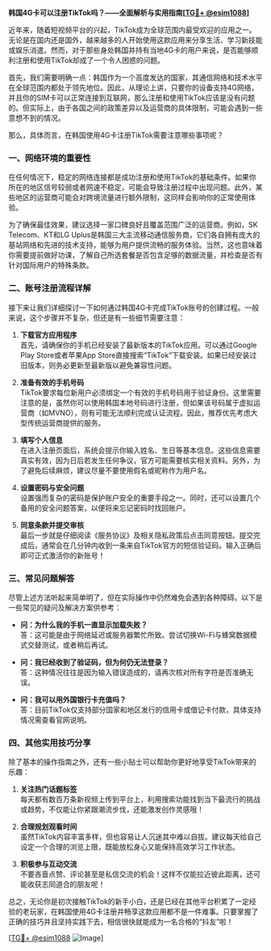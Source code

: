 **韩国4G卡可以注册TikTok吗？——全面解析与实用指南[[TG💪+ @esim1088](https://t.me/s/esim1088)]**

近年来，随着短视频平台的兴起，TikTok成为全球范围内最受欢迎的应用之一。无论是在国内还是国外，越来越多的人开始使用这款应用来分享生活、学习新技能或娱乐消遣。然而，对于那些身处韩国并持有当地4G卡的用户来说，是否能够顺利注册和使用TikTok却成了一个令人困惑的问题。

首先，我们需要明确一点：韩国作为一个高度发达的国家，其通信网络和技术水平在全球范围内都处于领先地位。因此，从理论上讲，只要你的设备支持4G网络，并且你的SIM卡可以正常连接到互联网，那么注册和使用TikTok应该是没有问题的。但实际上，由于各国之间的政策差异以及运营商的具体限制，可能会遇到一些意想不到的情况。

那么，具体而言，在韩国使用4G卡注册TikTok需要注意哪些事项呢？

### 一、网络环境的重要性

在任何情况下，稳定的网络连接都是成功注册和使用TikTok的基础条件。如果你所在的地区信号较弱或者网速不稳定，可能会导致注册过程中出现问题。此外，某些地区的运营商可能会对跨境流量进行额外限制，这同样会影响你的正常使用体验。

为了确保最佳效果，建议选择一家口碑良好且覆盖范围广泛的运营商。例如，SK Telecom、KT和LG Uplus是韩国三大主流移动通信服务商，它们各自拥有庞大的基站网络和先进的技术支持，能够为用户提供流畅的服务体验。当然，这也意味着你需要提前做好功课，了解自己所选套餐是否包含足够的数据流量，并检查是否有针对国际用户的特殊条款。

### 二、账号注册流程详解

接下来让我们详细探讨一下如何通过韩国4G卡完成TikTok账号的创建过程。一般来说，这个步骤并不复杂，但还是有一些细节需要注意：

1. **下载官方应用程序**  
   首先，请确保你的手机已经安装了最新版本的TikTok应用。可以通过Google Play Store或者苹果App Store直接搜索“TikTok”下载安装。如果已经安装过旧版本，则务必更新至最新版以避免兼容性问题。

2. **准备有效的手机号码**  
   TikTok要求每位新用户必须绑定一个有效的手机号码用于验证身份。这里需要注意的是，虽然你可以使用韩国本地号码进行注册，但如果该号码属于虚拟运营商（如MVNO），则有可能无法顺利完成认证流程。因此，推荐优先考虑大型传统运营商提供的服务。

3. **填写个人信息**  
   在进入注册页面后，系统会提示你输入姓名、生日等基本信息。这些信息需要真实有效，因为日后若发生任何争议，官方可能需要核实相关资料。另外，为了避免后续麻烦，建议尽量不要使用假名或昵称作为用户名。

4. **设置密码与安全问题**  
   设置强而复杂的密码是保护账户安全的重要手段之一。同时，还可以设置几个备用的安全问题答案，以便将来忘记密码时找回账户。

5. **同意条款并提交审核**  
   最后一步就是仔细阅读《服务协议》及相关隐私政策后点击同意按钮。提交完成后，通常会在几分钟内收到一条来自TikTok官方的短信验证码。输入正确后即可正式激活你的新账号！

### 三、常见问题解答

尽管上述方法听起来简单明了，但在实际操作中仍然难免会遇到各种障碍。以下是一些常见的疑问及解决方案供参考：

- **问：为什么我的手机一直显示加载失败？**  
  答：这可能是由于网络延迟或服务器繁忙所致。尝试切换Wi-Fi与蜂窝数据模式交替测试，或者稍后再试。

- **问：我已经收到了验证码，但为何仍无法登录？**  
  答：这种情况往往是因为输入错误造成的，请再次核对所有字符是否准确无误。

- **问：我可以用外国银行卡充值吗？**  
  答：目前TikTok仅支持部分国家和地区发行的信用卡或借记卡付款，具体支持情况需查看官网说明。

### 四、其他实用技巧分享

除了基本的操作指南之外，还有一些小贴士可以帮助你更好地享受TikTok带来的乐趣：

1. **关注热门话题标签**  
   每天都有数百万条新视频上传到平台上，利用搜索功能找到当下最流行的挑战或趋势，不仅能让你紧跟潮流步伐，还能激发创作灵感哦！

2. **合理规划观看时间**  
   虽然TikTok内容丰富多样，但也容易让人沉迷其中难以自拔。建议每天给自己设定一个合理的浏览上限，既能放松身心又能保持高效学习工作状态。

3. **积极参与互动交流**  
   不要吝啬点赞、评论甚至是私信交流的机会！这样不仅能拉近彼此距离，还可能收获志同道合的朋友呢！

总之，无论你是初次接触TikTok的新手小白，还是已经在其他平台积累了一定经验的老玩家，在韩国使用4G卡注册并畅享这款应用都不是一件难事。只要掌握了正确的技巧并且坚持实践下去，相信很快就能成为一名合格的“抖友”啦！

[[TG💪+ @esim1088](https://t.me/s/esim1088) ![Image](https://i.postimg.cc/4NQfJmqS/Snipaste-2025-05-13-00-14-12.png)]
